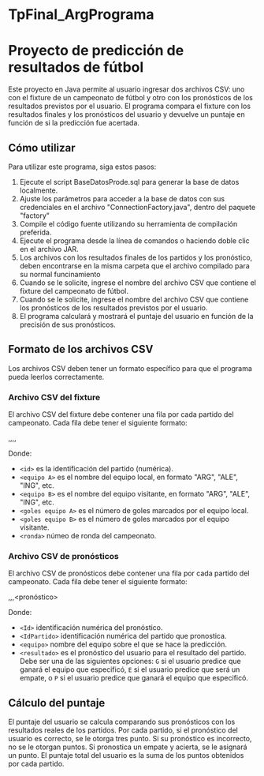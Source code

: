 # TpFinal_ArgPrograma
# Proyecto de predicción de resultados de fútbol

Este proyecto en Java permite al usuario ingresar dos archivos CSV: uno con el fixture de un campeonato de fútbol y otro con los pronósticos de los resultados previstos por el usuario. El programa compara el fixture con los resultados finales y los pronósticos del usuario y devuelve un puntaje en función de si la predicción fue acertada.

## Cómo utilizar

Para utilizar este programa, siga estos pasos:

1. Ejecute el script BaseDatosProde.sql para generar la base de datos localmente. 
2. Ajuste los parámetros para acceder a la base de datos con sus credenciales en el archivo "ConnectionFactory.java", dentro del paquete "factory"
3. Compile el código fuente utilizando su herramienta de compilación preferida.
4. Ejecute el programa desde la línea de comandos o haciendo doble clic en el archivo JAR.
5. Los archivos con los resultados finales de los partidos y los pronóstico, deben encontrarse en la misma carpeta que el archivo compilado para su normal funcinamiento
6. Cuando se le solicite, ingrese el nombre del archivo CSV que contiene el fixture del campeonato de fútbol.
7. Cuando se le solicite, ingrese el nombre del archivo CSV que contiene los pronósticos de los resultados previstos por el usuario.
8. El programa calculará y mostrará el puntaje del usuario en función de la precisión de sus pronósticos.

## Formato de los archivos CSV

Los archivos CSV deben tener un formato específico para que el programa pueda leerlos correctamente.

### Archivo CSV del fixture

El archivo CSV del fixture debe contener una fila por cada partido del campeonato. Cada fila debe tener el siguiente formato:

<id>,<equipo A>,<equipo B>,<goles equipo A>,<goles equipo B> <Ronda>


Donde:

- `<id>` es la identificación del partido (numérica).
- `<equipo A>` es el nombre del equipo local, en formato "ARG", "ALE", "ING", etc.
- `<equipo B>` es el nombre del equipo visitante, en formato "ARG", "ALE", "ING", etc.
- `<goles equipo A>` es el número de goles marcados por el equipo local.
- `<goles equipo B>` es el número de goles marcados por el equipo visitante.
- `<ronda>` númeo de ronda del campeonato.

### Archivo CSV de pronósticos

El archivo CSV de pronósticos debe contener una fila por cada partido del campeonato. Cada fila debe tener el siguiente formato:

<Id>,<IdPartido>,<equipo>,<pronóstico>


Donde:

- `<Id>` identificación numérica del pronóstico.
- `<IdPartido>` identificación numérica del partido que pronostica.
- `<equipo>` nombre del equipo sobre el que se hace la predicción.
- `<resultado>` es el pronóstico del usuario para el resultado del partido. Debe ser una de las siguientes opciones: `G` si el usuario predice que ganará el equipo que especificó, `E` si el usuario predice que será un empate, o `P` si el usuario predice que ganará el equipo que especificó.

## Cálculo del puntaje

El puntaje del usuario se calcula comparando sus pronósticos con los resultados reales de los partidos. Por cada partido, si el pronóstico del usuario es correcto, se le otorga tres punto. Si su pronóstico es incorrecto, no se le otorgan puntos. Si pronostica un empate y acierta, se le asignará un punto. El puntaje total del usuario es la suma de los puntos obtenidos por cada partido.

